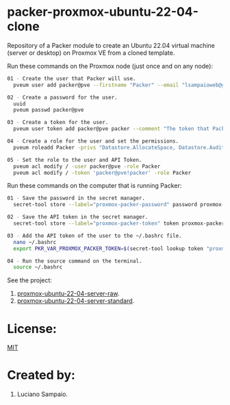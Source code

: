 # packer-proxmox-ubuntu-22-04-clone
Repository of a Packer module to create an Ubuntu 22.04 virtual machine (server or desktop) on Proxmox VE from a cloned template.

Run these commands on the Proxmox node (just once and on any node):
```bash
01 - Create the user that Packer will use.
  pveum user add packer@pve --firstname "Packer" --email "lsampaioweb@gmail.com" --comment "The user that Packer will use."

02 - Create a password for the user.
  uuid
  pveum passwd packer@pve

03 - Create a token for the user.
  pveum user token add packer@pve packer --comment "The token that Packer will use."

04 - Create a role for the user and set the permissions.
  pveum roleadd Packer -privs "Datastore.AllocateSpace, Datastore.Audit, Group.Allocate, Pool.Audit, Pool.Allocate, Sys.Audit, Sys.Modify, VM.Allocate, VM.Audit, VM.Clone, VM.Config.CDROM, VM.Config.CPU, VM.Config.Cloudinit, VM.Config.Disk, VM.Config.HWType, VM.Config.Memory, VM.Config.Network, VM.Config.Options, VM.Console, VM.Monitor, VM.PowerMgmt"

05 - Set the role to the user and API Token.
  pveum acl modify / -user packer@pve -role Packer
  pveum acl modify / -token 'packer@pve!packer' -role Packer
```

Run these commands on the computer that is running Packer:

```bash
01 - Save the password in the secret manager.
  secret-tool store --label="proxmox-packer-password" password proxmox-packer-password

02 - Save the API token in the secret manager.
  secret-tool store --label="proxmox-packer-token" token proxmox-packer-token

03 - Add the API token of the user to the ~/.bashrc file.
  nano ~/.bashrc
  export PKR_VAR_PROXMOX_PACKER_TOKEN=$(secret-tool lookup token "proxmox-packer-token")

04 - Run the source command on the terminal.
  source ~/.bashrc
```

See the project: <br/> 
1. [proxmox-ubuntu-22-04-server-raw](https://github.com/lsampaioweb/proxmox-ubuntu-22-04-server-raw "proxmox-ubuntu-22-04-server-raw").
1. [proxmox-ubuntu-22-04-server-standard](https://github.com/lsampaioweb/proxmox-ubuntu-22-04-server-standard "proxmox-ubuntu-22-04-server-standard").

# License:

[MIT](LICENSE "MIT License")

# Created by: 

1. Luciano Sampaio.
